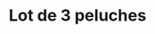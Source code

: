 ---
layout: "product-page"
id: "558849413"
product_id: "558849413"
title: "Lot de 3 peluches"
description: "Les 2 jaunes sont sonores"
size: "Prématuré, jusqu'à 44cm"
brand: ""
label: ""
price_numeric: "1.0"
price_numeric_discounted: "1.0"
currency: "€"
user_updated_at_ts: "2020-07-27T16:45:26+02:00"
category: ""
isdiscounted: "False"
isnew: "True"
isbestseller: "False"
images: [ "https://images.vinted.net/thumbs/f800/01_0031d_NEuSs32hNiTVuGdYzTUR62KT.jpeg?1595861126-fd88b186163b3f90d1720b48e4aad0bda7f5b8b1" ]
---
